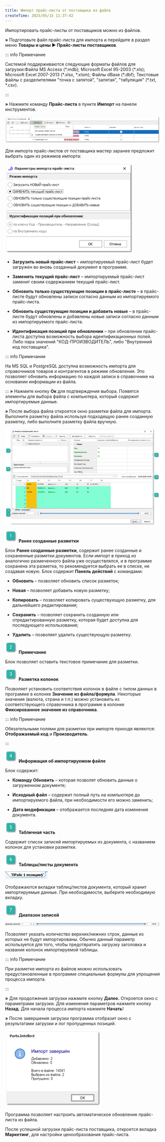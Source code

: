 ```yaml
---
title: Импорт прайс-листа от поставщика из файла
createTime: 2025/05/15 11:37:42
---
```

Импортировать прайс-листы от поставщиков можно из файлов.

**»** Подготовьте файл прайс-листа для импорта и перейдите в раздел меню **Товары и цены ► Прайс-листы поставщиков**.

::: info Примечание

Системой поддерживаются следующие форматы файлов для загрузки:Файла MS Access (\*.mdb);
Microsoft Excel 95-2003 (\*.xls);
Microsoft Excel 2007-2013 (\*.xlsx, \*.xlsm);
Файлы dBase (\*.dbf);
Текстовые файлы с разделителями "точка с запятой", "запятая", "табуляция" (\*.txt, \*.csv).

:::

**»** Нажмите команду **Прайс-листа** в пункте **Импорт** на панели инструментов. 

![](../../../assets/work/one/254.png)

Для импорта прайс-листов от поставщика мастер заранее предложит выбрать один из режимов импорта:

![](../../../assets/work/one/255.png)

- **Загрузить новый прайс-лист** – импортируемый прайс-лист будет загружен во вновь созданный документ в программе.

- **Заменить текущий прайс-лист** – импортируемый прайс-лист заменит своим содержанием текущий прайс-лист.

- **Обновить только существующие позиции в прайс-листе** – в прайс-листе будут обновлены записи согласно данным из импортируемого прайс-листа.

- **Обновить существующие позиции и добавить новые** – в прайс-листе будут обновлены и добавлены новые записи согласно данным из импортируемого прайс-листа.

- **Идентификация позиций при обновлении** – при обновлении прайс-листа доступна возможность выбора идентификационных полей. Либо пара значений "КОД-ПРОИЗВОДИТЕЛЬ", либо "Внутренний код поставщика".

::: info Примечание

На MS SQL и PostgreSQL доступна возможность импорта для справочников товаров и контрагентов в режиме обновления. Это позволяет обновить информацию по каждой записи в справочнике на основании информации из файла.

:::
**»** Нажмите кнопку **Ок** для подтверждения выбора. Появятся элементы для выбора файла с компьютера, который содержит импортируемые данные.

**»** После выбора файла откроется окно разметки файла для импорта. Выполните разметку файла используя подходящую ранее созданную разметку, либо выполните разметку файла вручную.

![](../../../assets/work/one/256.png)

![](../../../assets/work/one/006.png) **Ранее созданные разметки**

Блок  **Ранее созданные разметки**, содержит ранее созданные и сохраненные разметки документов. Если импорт в приход из аналогично размеченного файла уже осуществлялся, и в программе сохранена эта разметка, то рекомендуется выбрать ее в списке, не создавая новую. Блок содержит **Панель действий** с командами:

- **Обновить** – позволяет обновить список разметок;

- **Новая** – позволяет добавить новую разметку;

- **Копировать** – позволяет копировать существующую разметку, для дальнейшего редактирования;

- **Сохранить** – позволяет сохранить созданную или отредактированную разметку, которая будет доступна для последующего использования;

- **Удалить** – позволяет удалить существующую разметку.

![](../../../assets/work/one/008.png) **Примечание**

Блок позволяет оставить текстовое примечание для разметки.

![](../../../assets/work/one/009.png) **Разметка колонок**

Позволяет установить соответствия колонок в файле с типом данных в программе в колонке **Значение из файла/формула**. Некоторые значения (валюта, страна и т.п.) можно установить из соответствующего справочника в программе в колонке **Фиксированное значение из справочника**.

::: info Примечание

Обязательными полями для разметки при импорте приходя являются: **Отображаемый код** и **Производитель**.

:::

![](../../../assets/work/one/010.png) **Информация об импортируемом файле**

Блок содержит:

- **Команду Обновить** – которая позволят обновить данные о загруженном документе; 

- **Исходный файл** – содержит полный путь на компьютере до импортируемого файла, при необходимости его можно заменить;

- **Дата модификации** – отображается последняя дата изменения документа.

![](../../../assets/work/one/011.png) **Табличная часть** 

Содержит список записей импортируемых из документа, с названием колонок для установки разметки.

![](../../../assets/work/one/012.png) **Таблицы/листы документа**

![](../../../assets/work/one/257.png)

Отображаются вкладки таблиц/листов документа, который хранит импортируемые данные. При необходимости, выберите необходимую вкладку.

![](../../../assets/work/one/013.png) **Диапазон записей**

![](../../../assets/work/one/258.png)

Позволяет указать количество верхних/нижних строк, данные из которых не будут импортированы. Обычно данный параметр используется для того, чтобы предотвратить загрузку заголовка и названия колонок импортируемой таблицы.

::: info Примечание

При разметке импорта из файлов можно использовать предустановленные в программе специальные формулы для упрощения процесса импорта. 

:::

**»** Для продолжения загрузки нажмите кнопку **Далее.** Откроется окно с параметрами загрузки. Для изменения параметров нажмите кнопку **Назад**. Для начала процесса импорта нажмите **Начать**!

**»** После завершения загрузки программа отобразит окно с результатами загрузки и лог пропущенных позиций.

![](../../../assets/work/one/259.png)

Программа позволяет настроить автоматическое обновление прайс-листа из файла.

После успешной загрузки прайс-листа поставщика, откроется вкладка **Маркетинг**, для настройки ценообразования прайс-листа. 

